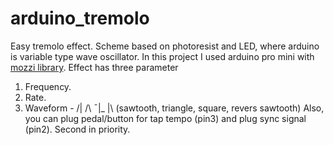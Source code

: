 # arduino_tremolo
Easy tremolo effect.
Scheme based on photoresist and LED, where arduino is variable type wave oscillator.
In this project I used arduino pro mini with [mozzi library](https://sensorium.github.io/Mozzi/).
Effect has three parameter
1. Frequency.
2. Rate.
3. Waveform - /| /\ ¯|_ |\ (sawtooth, triangle, square, revers sawtooth)
Also, you can plug pedal/button for tap tempo (pin3) and plug sync signal (pin2). Second in priority.

